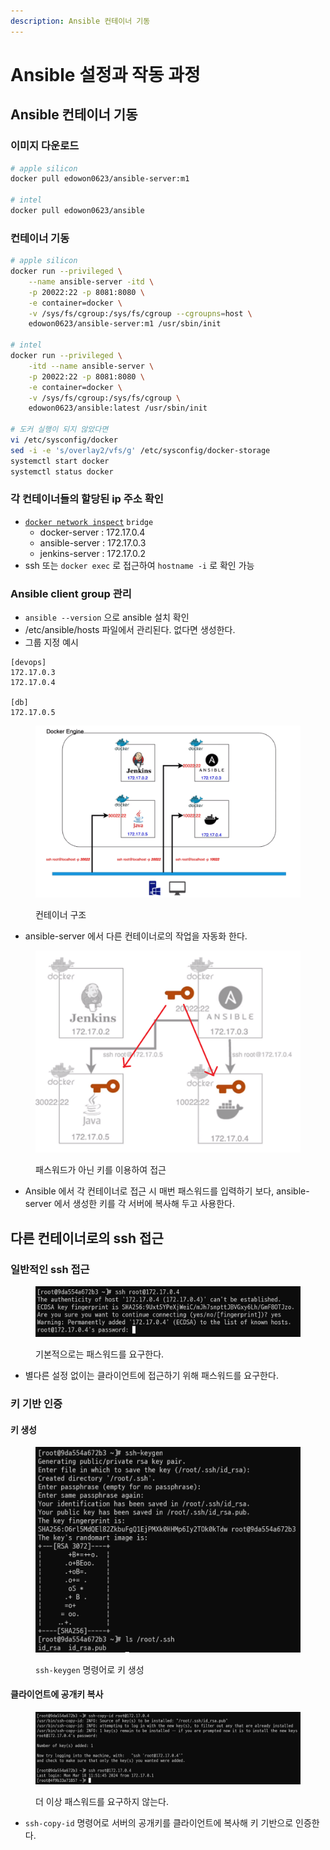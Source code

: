 ```yaml
---
description: Ansible 컨테이너 기동
---
```


# Ansible 설정과 작동 과정

## Ansible 컨테이너 기동

### 이미지 다운로드

```bash
# apple silicon
docker pull edowon0623/ansible-server:m1

# intel
docker pull edowon0623/ansible
```



### 컨테이너 기동

```bash
# apple silicon
docker run --privileged \
    --name ansible-server -itd \
    -p 20022:22 -p 8081:8080 \
    -e container=docker \
    -v /sys/fs/cgroup:/sys/fs/cgroup --cgroupns=host \
    edowon0623/ansible-server:m1 /usr/sbin/init
    
# intel
docker run --privileged \
    -itd --name ansible-server \
    -p 20022:22 -p 8081:8080 \
    -e container=docker \
    -v /sys/fs/cgroup:/sys/fs/cgroup \
    edowon0623/ansible:latest /usr/sbin/init

# 도커 실행이 되지 않았다면
vi /etc/sysconfig/docker
sed -i -e 's/overlay2/vfs/g' /etc/sysconfig/docker-storage
systemctl start docker
systemctl status docker
```



### 각 컨테이너들의 할당된 ip 주소 확인

* [`docker network inspect`](../appendix/docker.md#docker-network-inspect) `bridge`
  * docker-server : 172.17.0.4
  * ansible-server : 172.17.0.3
  * jenkins-server : 172.17.0.2
* ssh 또는 `docker exec` 로 접근하여 `hostname -i` 로 확인 가능



### Ansible client group 관리

* `ansible --version` 으로 ansible 설치 확인
* /etc/ansible/hosts 파일에서 관리된다. 없다면 생성한다.
* 그룹 지정 예시

```
[devops]
172.17.0.3
172.17.0.4

[db]
172.17.0.5
```

<figure><img src="../../.gitbook/assets/image (69).png" alt=""><figcaption><p>컨테이너 구조</p></figcaption></figure>

* ansible-server 에서 다른 컨테이너로의 작업을 자동화 한다.

<figure><img src="../../.gitbook/assets/image (70).png" alt=""><figcaption><p>패스워드가 아닌 키를 이용하여 접근</p></figcaption></figure>

* Ansible 에서 각 컨테이너로 접근 시 매번 패스워드를 입력하기 보다, ansible-server 에서 생성한 키를  각 서버에 복사해 두고 사용한다.



## 다른 컨테이너로의 ssh 접근

### 일반적인 ssh 접근

<figure><img src="../../.gitbook/assets/image (2) (1) (1) (1) (1).png" alt=""><figcaption><p>기본적으로는 패스워드를 요구한다.</p></figcaption></figure>

* 별다른 설정 없이는 클라이언트에 접근하기 위해 패스워드를 요구한다.



### 키 기반 인증

#### 키 생성

<figure><img src="../../.gitbook/assets/image (1) (1) (1) (1) (1).png" alt=""><figcaption><p><code>ssh-keygen</code> 명령어로 키 생성</p></figcaption></figure>

#### 클라이언트에 공개키 복사

<figure><img src="../../.gitbook/assets/image (3) (1) (1) (1) (1).png" alt=""><figcaption><p>더 이상 패스워드를 요구하지 않는다.</p></figcaption></figure>

* `ssh-copy-id` 명령어로 서버의 공개키를 클라이언트에 복사해 키 기반으로 인증한다.

